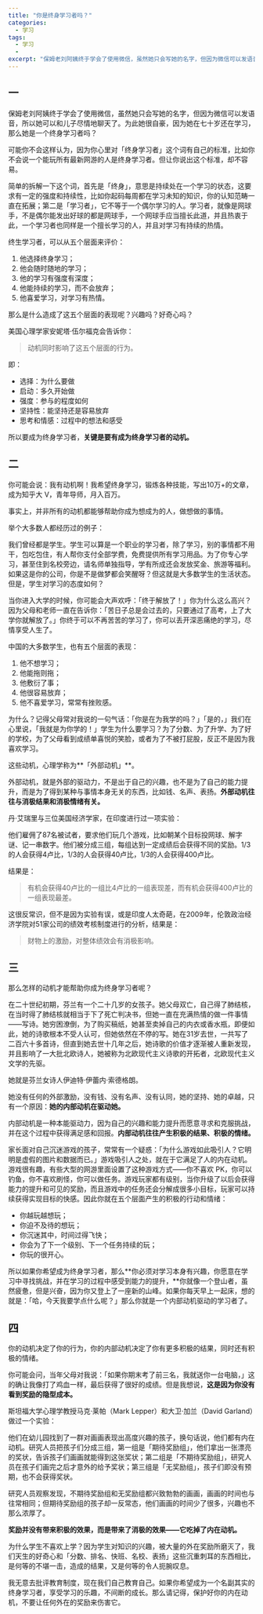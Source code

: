 ```yaml
---
title: "你是终身学习者吗？"
categories:
  - 学习
tags:
  - 学习
  - 
excerpt: "保姆老刘阿姨终于学会了使用微信，虽然她只会写她的名字，但因为微信可以发语音，所以她可以和儿子尽情地聊天了。为此她很自豪，因为她在七十岁还在学习，那么她是一个终身学习者吗？"
---
```


## 一

保姆老刘阿姨终于学会了使用微信，虽然她只会写她的名字，但因为微信可以发语音，所以她可以和儿子尽情地聊天了。为此她很自豪，因为她在七十岁还在学习，那么她是一个终身学习者吗？

可能你不会这样认为，因为你心里对「终身学习者」这个词有自己的标准，比如你不会说一个能玩所有最新网游的人是终身学习者。但让你说出这个标准，却不容易。

简单的拆解一下这个词，首先是「终身」，意思是持续处在一个学习的状态，这要求有一定的强度和持续性，比如你起码每周都在学习未知的知识，你的认知范畴一直在拓展；第二是「学习者」，它不等于一个偶尔学习的人。学习者，就像是网球手，不是偶尔能发出好球的都是网球手，一个网球手应当擅长此道，并且热衷于此，一个学习者也同样是一个擅长学习的人，并且对学习有持续的热情。

终生学习者，可以从五个层面来评价：

1. 他选择终身学习；
2. 他会随时随地的学习；
3. 他的学习有强度有深度；
4. 他能持续的学习，而不会放弃；
5. 他喜爱学习，对学习有热情。

那么是什么造成了这五个层面的表现呢？兴趣吗？好奇心吗？

美国心理学家安妮塔·伍尔福克会告诉你：

> 动机同时影响了这五个层面的行为。

即：

- 选择：为什么要做
- 启动：多久开始做
- 强度：参与的程度如何
- 坚持性：能坚持还是容易放弃
- 思考和情感：过程中的想法和感受

所以要成为终身学习者，**关键是要有成为终身学习者的动机。**

## 二

你可能会说：我有动机啊！我希望终身学习，锻炼各种技能，写出10万+的文章，成为知乎大 V，青年导师，月入百万。

事实上，并非所有的动机都能够帮助你成为想成为的人，做想做的事情。

举个大多数人都经历过的例子：

我们曾经都是学生。学生可以算是一个职业的学习者，除了学习，别的事情都不用干，包吃包住，有人帮你支付全部学费，免费提供所有学习用品。为了你专心学习，甚至住到名校旁边，请名师单独指导，学有所成还会发放奖金、旅游等福利。如果这是你的公司，你是不是做梦都会笑醒呀？但这就是大多数学生的生活状态。但是，学生对学习的态度如何？

当你进入大学的时候，你可能会大声欢呼：「终于解放了！」你为什么这么高兴？因为父母和老师一直在告诉你：「苦日子总是会过去的，只要通过了高考，上了大学你就解放了。」你终于可以不再苦苦的学习了，你可以丢开深恶痛绝的学习，尽情享受人生了。

中国的大多数学生，也有五个层面的表现：

1. 他不想学习；
2. 他能拖则拖；
3. 他敷衍了事；
4. 他很容易放弃；
5. 他不喜爱学习，常常有挫败感。

为什么？记得父母常对我说的一句气话：「你是在为我学的吗？」「是的，」我们在心里说，「我就是为你学的！」学生为什么要学习？为了分数、为了升学、为了好的学校，为了父母看到成绩单喜悦的笑脸，或者为了不被打屁股，反正不是因为我喜欢学习。

这些动机，心理学称为**「外部动机」**。

外部动机，就是外部的驱动力，不是出于自己的兴趣，也不是为了自己的能力提升，而是为了得到某种与事情本身无关的东西，比如钱、名声、表扬。**外部动机往往与消极结果和消极情绪有关。**

丹·艾瑞里与三位美国经济学家，在印度进行过一项实验：

他们雇佣了87名被试者，要求他们玩几个游戏，比如朝某个目标投网球、解字谜、记一串数字。他们被分成三组，每组达到一定成绩后会获得不同的奖励。1/3的人会获得4卢比，1/3的人会获得40卢比，1/3的人会获得400卢比。

结果是：

> 有机会获得40卢比的一组比4卢比的一组表现差，而有机会获得400卢比的一组表现最差。

这很反常识，但不是因为实验有误，或是印度人太奇葩，在2009年，伦敦政治经济学院对51家公司的绩效考核制度进行的分析，结果是：

> 财物上的激励，对整体绩效会有消极影响。

## 三

那么怎样的动机才能帮助你成为终身学习者呢？

在二十世纪初期，芬兰有一个二十几岁的女孩子。她父母双亡，自己得了肺结核，在当时得了肺结核就相当于下了死亡判决书，但她一直在充满热情的做一件事情——写诗。她穷困潦倒，为了购买稿纸，她甚至卖掉自己的内衣或香水瓶，即便如此，她的诗歌根本不受人认可，但她依然在不停的写。她在31岁去世，一共写了二百六十多首诗，但直到她去世十几年之后，她诗歌的价值才逐渐被人重新发现，并且影响了一大批北欧诗人，她被称为北欧现代主义诗歌的开拓者，北欧现代主义文学的先驱。

她就是芬兰女诗人伊迪特·伊蕾内·索德格朗。

她没有任何的外部激励，没有钱、没有名声、没有认同，她的坚持、她的卓越，只有一个原因：**她的内部动机在驱动她。**

内部动机是一种本能驱动力，因为自己的兴趣和能力提升而愿意寻求和克服挑战，并在这个过程中获得满足感和回报。**内部动机往往产生积极的结果、积极的情绪。**

家长面对自己沉迷游戏的孩子，常常有一个疑惑：「为什么游戏如此吸引人？它明明是虚假的图片和数据而已。」游戏吸引人之处，就在于它满足了人的内在动机。游戏很有趣，有些大型的网游里面设置了这种游戏方式——你不喜欢 PK，你可以钓鱼，你不喜欢刷怪，你可以做任务。游戏玩家都有级别，当你升级了以后会获得能力的提升和可见的奖励，而且游戏中的任务还会分解成很多小目标，玩家可以持续获得实现目标的快感。因此你就在五个层面产生的积极的行动和情绪：

- 你越玩越想玩；
- 你迫不及待的想玩；
- 你沉迷其中，时间过得飞快；
- 你会为了下一个级别、下一个任务持续的玩；
- 你玩的很开心。

所以如果你希望成为终身学习者，那么**你必须对学习本身有兴趣，你愿意在学习中寻找挑战，并在学习的过程中感受到能力的提升，**你就像一个登山者，虽然疲惫，但是兴奋，因为你又登上了一座新的山峰。如果你每天早上一起床，想的就是：「哈，今天我要学点什么呢？」那么你就是一个内部动机驱动的学习者了。

## 四

你的动机决定了你的行为，你的内部动机决定了你有更多积极的结果，同时还有积极的情绪。

你可能会问，当年父母对我说：「如果你期末考了前三名，我就送你一台电脑，」这的确让我像打了鸡血一样，最后获得了很好的成绩。但是我想说，**这是因为你没有看到奖励的隐型成本。**

斯坦福大学心理学教授马克·莱帕（Mark Lepper）和大卫·加兰（David Garland）做过一个实验：

他们在幼儿园找到了一群对画画表现出高度兴趣的孩子，换句话说，他们都有内在动机。研究人员把孩子们分成三组，第一组是「期待奖励组」，他们拿出一张漂亮的奖状，告诉孩子们画画就能得到这张奖状；第二组是「不期待奖励组」，研究人员在孩子们画完之后才意外的给予奖状；第三组是「无奖励组」，孩子们即没有预期，也不会获得奖状。

研究人员观察发现，不期待奖励组和无奖励组都兴致勃勃的画画，画画的时间也与往常相同；但期待奖励组的孩子却一反常态，他们画画的时间少了很多，兴趣也不那么浓厚了。

**奖励并没有带来积极的效果，而是带来了消极的效果——它吃掉了内在动机。**

为什么学生不喜欢上学？因为学生对知识的兴趣，被大量的外在奖励所磨灭了，我们天生的好奇心和「分数、排名、快班、名校、表扬」这些沉重刺耳的东西相比，是何等的不堪一击，造成的结果，又是何等的令人扼腕叹息。

我无意去批评教育制度，现在我们自己教育自己。如果你希望成为一个名副其实的终身学习者，享受学习的乐趣，不间断的成长。那么请记得，保护好你的内在动机，不要让任何外在的奖励来伤害它。


